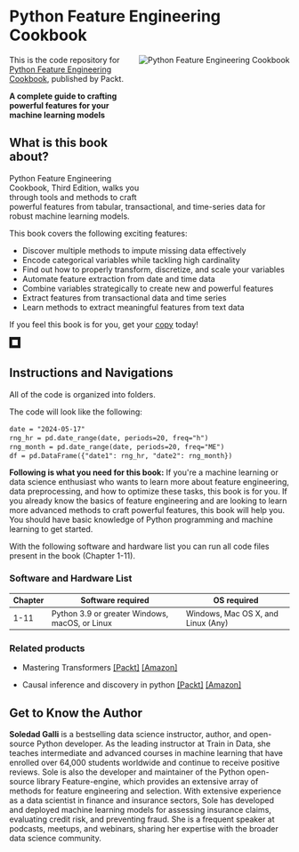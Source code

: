 # Python Feature Engineering Cookbook

<a href="https://www.packtpub.com/en-us/product/python-feature-engineering-cookbook-9781835883587"><img src="https://content.packt.com/_/image/xxlarge/B22396/cover_image_large.jpg" alt="Python Feature Engineering Cookbook" height="256px" align="right"></a>

This is the code repository for [Python Feature Engineering Cookbook](https://www.packtpub.com/en-us/product/python-feature-engineering-cookbook-9781835883587), published by Packt.

**A complete guide to crafting powerful features for your machine learning models**

## What is this book about?
Python Feature Engineering Cookbook, Third Edition, walks you through tools and methods to craft powerful features from tabular, transactional, and time-series data for robust machine learning models.

This book covers the following exciting features: 
* Discover multiple methods to impute missing data effectively
* Encode categorical variables while tackling high cardinality
* Find out how to properly transform, discretize, and scale your variables
* Automate feature extraction from date and time data
* Combine variables strategically to create new and powerful features
* Extract features from transactional data and time series
* Learn methods to extract meaningful features from text data

If you feel this book is for you, get your [copy](https://www.amazon.com/dp/1-835-88359-1) today!

<a href="https://www.packtpub.com/?utm_source=github&utm_medium=banner&utm_campaign=GitHubBanner"><img src="https://raw.githubusercontent.com/PacktPublishing/GitHub/master/GitHub.png" alt="https://www.packtpub.com/" border="5" /></a>

## Instructions and Navigations
All of the code is organized into folders.

The code will look like the following:
```
date = "2024-05-17"
rng_hr = pd.date_range(date, periods=20, freq="h")
rng_month = pd.date_range(date, periods=20, freq="ME")
df = pd.DataFrame({"date1": rng_hr, "date2": rng_month})
```

**Following is what you need for this book:**
If you're a machine learning or data science enthusiast who wants to learn more about feature engineering, data preprocessing, and how to optimize these tasks, this book is for you. If you already know the basics of feature engineering and are looking to learn more advanced methods to craft powerful features, this book will help you. You should have basic knowledge of Python programming and machine learning to get started.

With the following software and hardware list you can run all code files present in the book (Chapter 1-11).

### Software and Hardware List

| Chapter  | Software required                                                                    | OS required                        |
| -------- | -------------------------------------------------------------------------------------| -----------------------------------|
|  		1-11   |   	Python 3.9 or greater Windows, macOS, or Linux						                                            			  | Windows, Mac OS X, and Linux (Any) |

### Related products <Other books you may enjoy>
* Mastering Transformers [[Packt]](https://www.packtpub.com/en-in/product/mastering-transformers-9781837633784?srsltid=AfmBOoq-sTm1lTo5AtdPERjFUb13Y4fJUATvjYuME3YRE08Aw-giNCaq) [[Amazon]](https://www.amazon.com/Mastering-Transformers-state-art-multi-modal/dp/1837633789)

* Causal inference and discovery in python [[Packt]](https://www.packtpub.com/en-in/product/causal-inference-and-discovery-in-python-9781804612989?srsltid=AfmBOopYHUuyXt2HhIq6Bp32dg1bDZH8ABHOzutz_BqQZbJf9F4pKjPZ) [[Amazon]](https://www.amazon.in/Causal-Inference-Discovery-Python-learning/dp/1804612987)

## Get to Know the Author
**Soledad Galli** is a bestselling data science instructor, author, and open-source Python developer. As the leading instructor at Train in Data, she teaches intermediate and advanced courses in machine learning that have enrolled over 64,000 students worldwide and continue to receive positive reviews. Sole is also the developer and maintainer of the Python open-source library Feature-engine, which provides an extensive array of methods for feature engineering and selection.
With extensive experience as a data scientist in finance and insurance sectors, Sole has developed and deployed machine learning models for assessing insurance claims, evaluating credit risk, and preventing fraud. She is a frequent speaker at podcasts, meetups, and webinars, sharing her expertise with the broader data science community.
